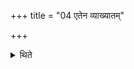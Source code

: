 +++
title = "04 एतेन व्याख्यातम्"

+++

<details><summary>थिते</summary>

एतेन व्याख्यातम् ४
</details>
